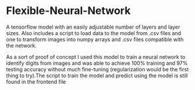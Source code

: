 # Flexible-Neural-Network
A tensorflow model with an easily adjustable number of layers and layer sizes. Also includes a script to load data to the model from .csv files and one to transform images into numpy arrays and .csv files compatible with the network.

As a sort of proof of concept I used this model to train a neural network to identify digits from images and was able to achieve 100% training and 97% testing accuracy without much fine-tuning (regularization would be the first thing to try).The script to train the model and predict using the model is still found in the frontend file
